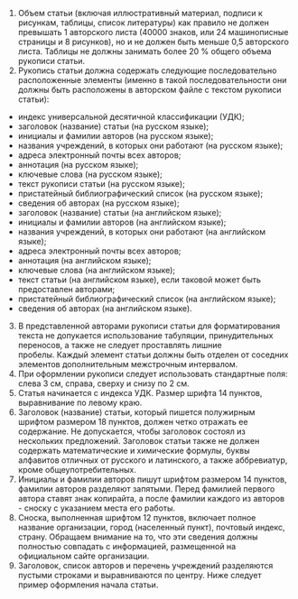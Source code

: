 1. Объем статьи (включая иллюстративный материал, подписи к рисункам, таблицы, список литературы) как правило не должен превышать 1 авторского листа (40000 знаков, или 24 машинописные страницы и 8 рисунков), но и не должен быть меньше 0,5 авторского листа. Таблицы не должны занимать более 20 % общего объема рукописи статьи.
2. Рукопись статьи должна содержать следующие последовательно расположенные элементы (именно в такой последовательности они должны быть расположены в авторском файле с текстом рукописи статьи):
- индекс универсальной десятичной классификации (УДК);
- заголовок (название) статьи (на русском языке);
- инициалы и фамилии авторов (на русском языке);
- названия учреждений, в которых они работают (на русском языке);
- адреса электронный почты всех авторов;
- аннотация (на русском языке);
- ключевые слова (на русском языке);
- текст рукописи статьи (на русском языке);
- пристатейный библиографический список (на русском языке);
- сведения об авторах (на русском языке);
- заголовок (название) статьи (на английском языке);
- инициалы и фамилии авторов (на английском языке);
- названия учреждений, в которых они работают (на английском языке);
- адреса электронный почты всех авторов;
- аннотация (на английском языке);
- ключевые слова (на английском языке);
- текст статьи (на английском языке), если таковой может быть предоставлен авторами;
- пристатейный библиографический список (на английском языке);
- сведения об авторах (на английском языке).
3. В представленной авторами рукописи статьи для форматирования текста не допукается использование табуляции, принудительных переносов, а также не следует проставлять лишние пробелы. Каждый элемент статьи должны быть отделен от соседних элементов дополнительным межстрочным интервалом.
4. При оформлении рукописи следует использовать стандартные поля: слева 3 см, справа, сверху и снизу по 2 см.
5. Статья начинается с индекса УДК. Размер шрифта 14 пунктов, выравнивание по левому краю.
6. Заголовок (название) статьи, который пишется полужирным шрифтом размером 18 пунктов, должен четко отражать ее содержание. Не допускается, чтобы заголовок состоял из нескольких предложений. Заголовок статьи также не должен содержать математические и химические формулы, буквы алфавитов отличных от русского и латинского, а также аббревиатур, кроме общеупотребительных.
7. Инициалы и фамилии авторов пишут шрифтом размером 14 пунктов, фамилии авторов разделяют запятыми. Перед фамилией первого автора ставят знак копирайта, а после фамилии каждого из авторов - сноску с указанием места его работы.
8. Сноска, выполненная шрифтом 12 пунктов, включает полное название организации, город (населенный пункт), почтовый индекс, страну. Обращаем внимание на то, что эти сведения должны полностью совпадать с информацией, размещенной на официальном сайте организации.
9. Заголовок, список авторов и перечень учреждений разделяются пустыми строками и выравниваются по центру. Ниже следует пример оформления начала статьи.